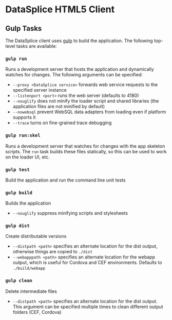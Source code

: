 # DataSplice HTML5 Client

## Gulp Tasks

The DataSplice client uses [gulp](http://gulpjs.com/) to build the application.
The following top-level tasks are available:

### `gulp run`
Runs a development server that hosts the application and dynamically watches for changes.
The following arguments can be specified:
- `--proxy <DataSplice service>` forwards web service requests to the specified server instance
- `--listenport <port>` runs the web server (defaults to 4180)
- `--nouglify` does not minify the loader script and shared libraries (the application files are not minified by default)
- `--nowebsql` prevent WebSQL data adapters from loading even if platform supports it
- `--trace` turns on fine-grained trace debugging

### `gulp run:skel`
Runs a development server that watches for changes with the app skeleton scripts.
The `run` task builds these files statically, so this can be used to work on the loader UI, etc.

### `gulp test`
Build the application and run the command line unit tests

### `gulp build`
Builds the application
- `--nouglify` suppress minifying scripts and stylesheets

### `gulp dist`
Create distributable versions
- `--distpath <path>` specifies an alternate location for the dist output, otherwise things are copied to `./dist`
- `--webapppath <path>` specifies an alternate location for the webapp output, which is useful for Cordova and CEF environments. Defaults to `./build/webapp`

### `gulp clean`
Delete intermediate files
- `--distpath <path>` specifies an alternate location for the dist output. This argument can be specified multiple times to clean different output folders (CEF, Cordova)
